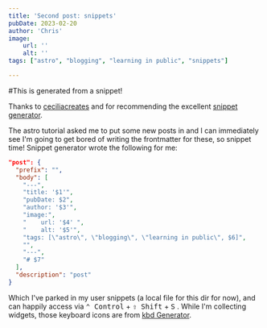 ```yaml
---
title: 'Second post: snippets'
pubDate: 2023-02-20
author: 'Chris'
image:
    url: '' 
    alt: ''
tags: ["astro", "blogging", "learning in public", "snippets"]

---
```

#This is generated from a snippet!

Thanks to [ceciliacreates](https://dev.to/ceceliacreates/use-vs-code-snippets-to-generate-markdown-front-matter-fpc#:~:text=To%20open%20the%20snippets%20menu,the%20values%20for%20your%20file) and for recommending the excellent [snippet generator](https://snippet-generator.app/).

The astro tutorial asked me to put some new posts in and I can immediately see I'm going to get bored of writing the frontmatter for these, so snippet time! Snippet generator wrote the following for me:

```json
"post": {
  "prefix": "",
  "body": [
    "---",
    "title: '$1'",
    "pubDate: $2",
    "author: '$3'",
    "image:",
    "    url: '$4' ",
    "    alt: '$5'",
    "tags: [\"astro\", \"blogging\", \"learning in public\", $6]",
    "",
    "---",
    "# $7"
  ],
  "description": "post"
}
```

Which I've parked in my user snippets (a local file for this dir for now), and can happily access via <kbd>⌃ Control</kbd> + <kbd>⇧ Shift</kbd> + <kbd>S</kbd> .
While I'm collecting widgets, those keyboard icons are from [kbd Generator](https://kbd.hsuan.xyz/).